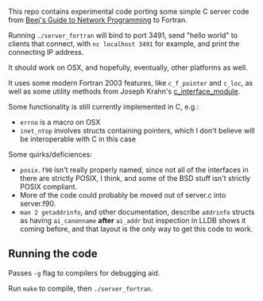 This repo contains experimental code porting some simple C server code from [Beej's Guide to Network Programming](http://beej.us/guide/bgnet/output/html/singlepage/bgnet.html)
to Fortran.

Running `./server_fortran` will bind to port 3491, send "hello world" to clients that connect, with `nc localhost 3491` for example, and print the connecting IP address.

It should work on OSX, and hopefully, eventually, other platforms as well.

It uses some modern Fortran 2003 features, like `c_f_pointer` and `c_loc`, as well as some utility methods from Joseph Krahn's [c\_interface\_module](http://fortranwiki.org/fortran/show/c_interface_module).

Some functionality is still currently implemented in C, e.g.:
* `errno` is a macro on OSX
* `inet_ntop` involves structs containing pointers, which I don't believe will be interoperable with C in this case

Some quirks/deficiences:

* `posix.f90` isn't really properly named, since not all of the interfaces in there are strictly POSIX, I think, and some of the BSD stuff isn't strictly POSIX compliant.
* More of the code could probably be moved out of server.c into server.f90.
* `man 2 getaddrinfo`, and other documentation, describe `addrinfo` structs as having `ai_canonname` **after** `ai_addr` but inspection in LLDB shows it coming before, and that layout is
the only way to get this code to work.

## Running the code

Passes `-g` flag to compilers for debugging aid.

Run `make` to compile, then `./server_fortran`.
